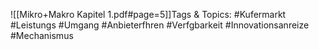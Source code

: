 
![[Mikro+Makro Kapitel 1.pdf#page=5]]Tags & Topics:
   #Kufermarkt
   #Leistungs
   #Umgang
   #Anbieterfhren
   #Verfgbarkeit
   #Innovationsanreize
   #Mechanismus